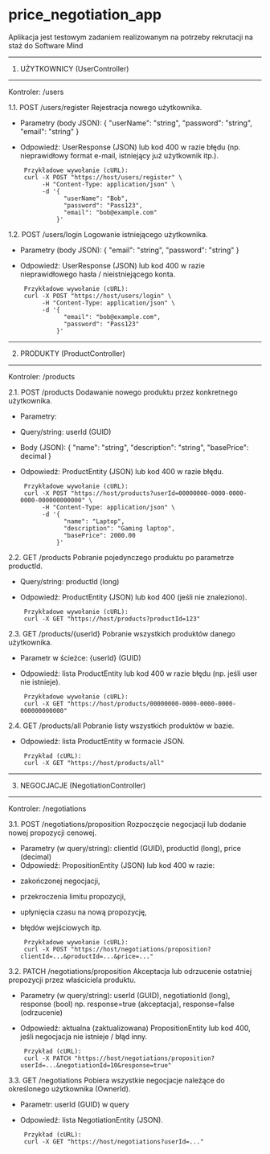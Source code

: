 # price_negotiation_app
Aplikacja jest testowym zadaniem realizowanym na potrzeby rekrutacji na staż do Software Mind


------------------------------------------------------
1. UŻYTKOWNICY (UserController)
------------------------------------------------------
Kontroler: /users

1.1. POST /users/register
Rejestracja nowego użytkownika.
- Parametry (body JSON):
{
"userName": "string",
"password": "string",
"email": "string"
}
- Odpowiedź: UserResponse (JSON) lub kod 400 w razie błędu
(np. nieprawidłowy format e-mail, istniejący już użytkownik itp.).

       Przykładowe wywołanie (cURL):
       curl -X POST "https://host/users/register" \
            -H "Content-Type: application/json" \
            -d '{
                  "userName": "Bob",
                  "password": "Pass123",
                  "email": "bob@example.com"
                }'

1.2. POST /users/login
Logowanie istniejącego użytkownika.
- Parametry (body JSON):
{
"email": "string",
"password": "string"
}
- Odpowiedź: UserResponse (JSON) lub kod 400 w razie nieprawidłowego
hasła / nieistniejącego konta.

       Przykładowe wywołanie (cURL):
       curl -X POST "https://host/users/login" \
            -H "Content-Type: application/json" \
            -d '{
                  "email": "bob@example.com",
                  "password": "Pass123"
                }'


------------------------------------------------------
2. PRODUKTY (ProductController)
------------------------------------------------------
Kontroler: /products

2.1. POST /products
Dodawanie nowego produktu przez konkretnego użytkownika.
- Parametry:
- Query/string: userId (GUID)
- Body (JSON):
{
"name": "string",
"description": "string",
"basePrice": decimal
}
- Odpowiedź: ProductEntity (JSON) lub kod 400 w razie błędu.

       Przykładowe wywołanie (cURL):
       curl -X POST "https://host/products?userId=00000000-0000-0000-0000-000000000000" \
            -H "Content-Type: application/json" \
            -d '{
                  "name": "Laptop",
                  "description": "Gaming laptop",
                  "basePrice": 2000.00
                }'

2.2. GET /products
Pobranie pojedynczego produktu po parametrze productId.
- Query/string: productId (long)
- Odpowiedź: ProductEntity (JSON) lub kod 400 (jeśli nie znaleziono).

       Przykładowe wywołanie (cURL):
       curl -X GET "https://host/products?productId=123"

2.3. GET /products/{userId}
Pobranie wszystkich produktów danego użytkownika.
- Parametr w ścieżce: {userId} (GUID)
- Odpowiedź: lista ProductEntity lub kod 400 w razie błędu
(np. jeśli user nie istnieje).

       Przykładowe wywołanie (cURL):
       curl -X GET "https://host/products/00000000-0000-0000-0000-000000000000"

2.4. GET /products/all
Pobranie listy wszystkich produktów w bazie.
- Odpowiedź: lista ProductEntity w formacie JSON.

       Przykład (cURL):
       curl -X GET "https://host/products/all"


------------------------------------------------------
3. NEGOCJACJE (NegotiationController)
------------------------------------------------------
Kontroler: /negotiations

3.1. POST /negotiations/proposition
Rozpoczęcie negocjacji lub dodanie nowej propozycji cenowej.
- Parametry (w query/string):
clientId (GUID), productId (long), price (decimal)
- Odpowiedź: PropositionEntity (JSON) lub kod 400 w razie:
* zakończonej negocjacji,
* przekroczenia limitu propozycji,
* upłynięcia czasu na nową propozycję,
* błędów wejściowych itp.

       Przykładowe wywołanie (cURL):
       curl -X POST "https://host/negotiations/proposition?clientId=...&productId=...&price=..."

3.2. PATCH /negotiations/proposition
Akceptacja lub odrzucenie ostatniej propozycji przez właściciela produktu.
- Parametry (w query/string):
userId (GUID), negotiationId (long), response (bool)
np. response=true (akceptacja), response=false (odrzucenie)
- Odpowiedź: aktualna (zaktualizowana) PropositionEntity lub kod 400,
jeśli negocjacja nie istnieje / błąd inny.

       Przykład (cURL):
       curl -X PATCH "https://host/negotiations/proposition?userId=...&negotiationId=10&response=true"

3.3. GET /negotiations
Pobiera wszystkie negocjacje należące do określonego użytkownika (OwnerId).
- Parametr: userId (GUID) w query
- Odpowiedź: lista NegotiationEntity (JSON).

       Przykład (cURL):
       curl -X GET "https://host/negotiations?userId=..."